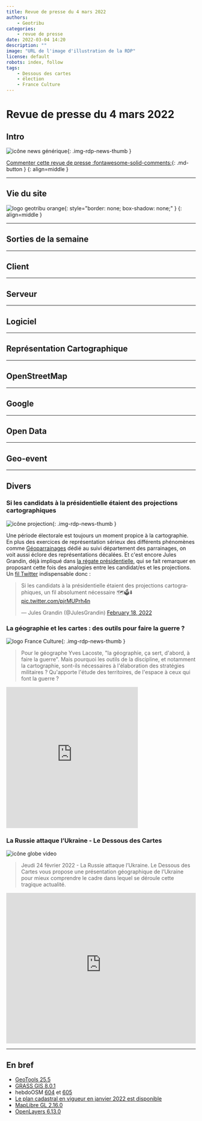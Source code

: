 ```yaml
---
title: Revue de presse du 4 mars 2022
authors:
    - Geotribu
categories:
    - revue de presse
date: 2022-03-04 14:20
description: ""
image: "URL de l'image d'illustration de la RDP"
license: default
robots: index, follow
tags:
    - Dessous des cartes
    - élection
    - France Culture
---
```


# Revue de presse du 4 mars 2022

## Intro

![icône news générique](https://cdn.geotribu.fr/img/internal/icons-rdp-news/news.png "icône news générique"){: .img-rdp-news-thumb }

[Commenter cette revue de presse :fontawesome-solid-comments:](#__comments){: .md-button }
{: align=middle }

----

## Vie du site

![logo geotribu orange](https://cdn.geotribu.fr/img/internal/charte/geotribu_logo_rectangle_384x80.png "logo geotribu orange"){: style="border: none; box-shadow: none;" }
{: align=middle }

----

## Sorties de la semaine

----

## Client

----

## Serveur

----

## Logiciel

----

## Représentation Cartographique

----

## OpenStreetMap

----

## Google

----

## Open Data

----

## Geo-event

----

## Divers

### Si les candidats à la présidentielle étaient des projections cartographiques

![icône projection](https://cdn.geotribu.fr/img/logos-icones/divers/projection.png "icône projection"){: .img-rdp-news-thumb }

Une période électorale est toujours un moment propice à la cartographie. En plus des exercices de représentation sérieux des différents phénomènes comme [Géoparrainages](https://www.geoparrainages.fr/) dédié au suivi département des parrainages, on voit aussi  éclore des représentations décalées. Et c'est encore Jules Grandin, déjà impliqué dans [la régate présidentielle](/rdp/2021/rdp_2021-11-19/#regate-presidentielle), qui se fait remarquer en proposant cette fois des analogies entre les candidat/es et les projections. Un [fil Twitter](https://twitter.com/JulesGrandin/status/1494758720487804929) indispensable donc :

<blockquote class="twitter-tweet tw-align-center" data-dnt="true"><p lang="fr" dir="ltr">Si les candidats à la présidentielle étaient des projections cartographiques, un fil absolument nécessaire 🗺🗳️⬇️ <a href="https://t.co/pjrMUPrh4n">pic.twitter.com/pjrMUPrh4n</a></p>&mdash; Jules Grandin (@JulesGrandin) <a href="https://twitter.com/JulesGrandin/status/1494758720487804929?ref_src=twsrc%5Etfw">February 18, 2022</a></blockquote>

### La géographie et les cartes : des outils pour faire la guerre ?

![logo France Culture](https://cdn.geotribu.fr/img/logos-icones/divers/france_culture.png "logo France Culture"){: .img-rdp-news-thumb }

> Pour le géographe Yves Lacoste, "la géographie, ça sert, d'abord, à faire la guerre". Mais pourquoi les outils de la discipline, et notamment la cartographie, sont-ils nécessaires à l'élaboration des stratégies militaires ? Qu'apporte l'étude des territoires, de l'espace à ceux qui font la guerre ?

<iframe
    src="https://www.franceculture.fr/player/export-reecouter?content=3d0fc3e8-cf81-44ce-a3e5-a9c45a1e73ad"
    height="375"
    width="350"
    frameborder="0"
    scrolling="no">
</iframe>

### La Russie attaque l’Ukraine - Le Dessous des Cartes

![icône globe video](https://cdn.geotribu.fr/img/internal/icons-rdp-news/animation_video.png "icône globe video")

> Jeudi  24 février 2022 - La Russie attaque l’Ukraine. Le Dessous des Cartes vous propose une présentation géographique de l’Ukraine pour mieux comprendre le cadre dans lequel se déroule cette tragique actualité.

<iframe width="100%" height="400" src="https://www.youtube-nocookie.com/embed/EuHbbKqM4oE" title="YouTube video player" frameborder="0" allow="accelerometer; autoplay; clipboard-write; encrypted-media; gyroscope; picture-in-picture" allowfullscreen></iframe>

----

## En bref

- [GeoTools 25.5](http://geotoolsnews.blogspot.com/2022/02/geotools-255-released.html)
- [GRASS GIS 8.0.1](https://courses.neteler.org/grass-gis-8-0-1-released/)
- hebdoOSM [604](https://weeklyosm.eu/fr/archives/15362) et [605](https://weeklyosm.eu/fr/archives/15382)
- [Le plan cadastral en vigueur en janvier 2022 est disponible](https://twitter.com/datagouvfr/status/1495794228366086147?s=21)
- [MapLibre GL 2.16.0](https://github.com/maplibre/maplibre-gl-js/releases/tag/v2.1.6)
- [OpenLayers 6.13.0](https://github.com/openlayers/openlayers/releases/tag/v6.13.0)
